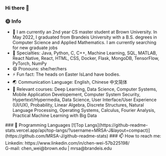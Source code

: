 ### Hi there 👋

### 🌞 Info
- 🔭 I am currently an 2nd year CS master student at Brown University. In May 2022, I graduated from Brandeis University with a B.S. degrees in Computer Science and Applied Mathematics. I am currently searching for new graduate jobs
- 🔨 Specialties: Java, Python, C, C++, Machine Learning, SQL, MATLAB, React Native, React, HTML, CSS, Docker, Flask, MongoDB, TensorFlow, PyTorch, NumPy
- 😄 Pronouns: she/her/hers
- ⚡ Fun fact: The heads on Easter IsLand have bodies.
- 🌏 Communication Language: English, Chinese 中文简体
- 🌱 Relevant courses: Deep Learning, Data Science, Computer Systems, Mobile Application Developement, Computer System Security, Hypertext/Hypermedia, Data Science, User Interface/User Experience (UI/UX), Probability, Linear Algebra, Discrete Structures, Natural Language Processing, Operating Systems, Calculus, Fourier Analysis, Practical Machine Learning with Big Data

<!---
### 🚀 Contribution Overview
[![Chen's GitHub stats](https://github-readme-stats.vercel.app/api?username=MRSA-J&count_private=true&show_icons=true)](https://github.com/MRSA-J/github-readme-stats)
---!>

### 🤖 Programming Languages
[![Top Langs](https://github-readme-stats.vercel.app/api/top-langs/?username=MRSA-J&layout=compact)](https://github.com/MRSA-J/github-readme-stats)

### 📫 How to reach me:
Linkedin: https://www.linkedin.com/in/chen-wei-57b225198/   <br>
G-mail: chen_wei@brown.edu | mrsa@brandeis.edu

